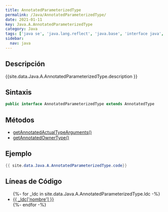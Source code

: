 ```yaml
---
title: AnnotatedParameterizedType
permalink: /Java/AnnotatedParameterizedType/
date: 2021-01-11
key: Java.A.AnnotatedParameterizedType
category: Java
tags: ['java se', 'java.lang.reflect', 'java.base', 'interface java', 'Java 1.8']
sidebar: 
  nav: java
---
```


## Descripción
{{site.data.Java.A.AnnotatedParameterizedType.description }}

## Sintaxis
~~~java
public interface AnnotatedParameterizedType extends AnnotatedType
~~~

## Métodos
* [getAnnotatedActualTypeArguments()](/Java/AnnotatedParameterizedType/getAnnotatedActualTypeArguments)
* [getAnnotatedOwnerType()](/Java/AnnotatedParameterizedType/getAnnotatedOwnerType)

## Ejemplo
~~~java
{{ site.data.Java.A.AnnotatedParameterizedType.code}}
~~~

## Líneas de Código
<ul>
{%- for _ldc in site.data.Java.A.AnnotatedParameterizedType.ldc -%}
   <li>
       <a href="{{_ldc['url'] }}">{{ _ldc['nombre'] }}</a>
   </li>
{%- endfor -%}
</ul>
